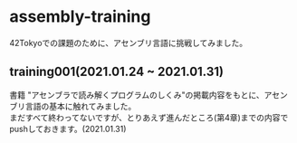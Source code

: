# assembly-training
42Tokyoでの課題のために、アセンブリ言語に挑戦してみました。  

## training001(2021.01.24 ~ 2021.01.31)
書籍 "アセンブラで読み解くプログラムのしくみ"の掲載内容をもとに、アセンブリ言語の基本に触れてみました。  
まだすべて終わってないですが、とりあえず進んだところ(第4章)までの内容でpushしておきます。(2021.01.31)  
